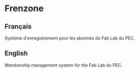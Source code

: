 # Frenzone
## Français
Système d'enregistrement pour les abonnés du Fab Lab du PEC.

## English
Membership management system for the Fab Lab du PEC.

